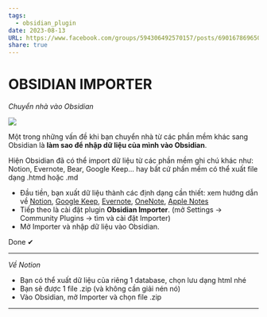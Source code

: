 ```yaml
---
tags:
  - obsidian_plugin
date: 2023-08-13
URL: https://www.facebook.com/groups/594306492570157/posts/690167869650685
share: true
---
```


# OBSIDIAN IMPORTER
*Chuyển nhà vào Obsidian*

![](https://i.imgur.com/KEtBQAQ.png)


Một trong những vấn đề khi bạn chuyển nhà từ các phần mềm khác sang Obsidian là **làm sao để nhập dữ liệu của mình vào Obsidian**.

Hiện Obsidian đã có thể import dữ liệu từ các phần mềm ghi chú khác như: Notion, Evernote, Bear, Google Keep... hay bất cứ phần mềm có thể xuất file dạng .htmd hoặc .md

- Đầu tiền, bạn xuất dữ liệu thành các định dạng cần thiết: xem hướng dẫn về [Notion](https://help.obsidian.md/import/notion), [Google Keep](https://help.obsidian.md/import/google-keep), [Evernote](https://help.obsidian.md/import/evernote), [OneNote](https://help.obsidian.md/import/onenote), [Apple Notes](https://help.obsidian.md/import/apple-notes)
- Tiếp theo là cài đặt plugin **Obsidian Importer**.
(mở Settings → Community Plugins → tìm và cài đặt Importer)
- Mở Importer và nhập dữ liệu vào Obsidian.

Done ✔

---
*Về Notion*

- Bạn có thể xuất dữ liệu của riêng 1 database, chọn lưu dạng html nhé
- Bạn sẽ được 1 file .zip (và không cần giải nén nó)
- Vào Obsidian, mở Importer và chọn file .zip

---

